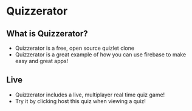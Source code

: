 ﻿# Quizzerator

## What is Quizzerator?
- Quizzerator is a free, open source quizlet clone
- Quizzerator is a great example of how you can use firebase to make easy and great apps!

## Live
- Quizzerator includes a live, multiplayer real time quiz game!
- Try it by clicking host this quiz when viewing a quiz!
